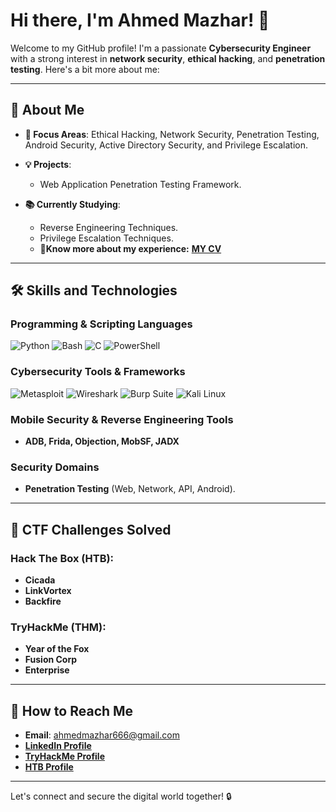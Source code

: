 # Hi there, I'm Ahmed Mazhar! 👋

Welcome to my GitHub profile! I'm a passionate **Cybersecurity Engineer** with a strong interest in **network security**, **ethical hacking**, and **penetration testing**. Here's a bit more about me:

---

## 🚀 About Me
- **🔦 Focus Areas**: Ethical Hacking, Network Security, Penetration Testing, Android Security, Active Directory Security, and Privilege Escalation.
- **💡 Projects**: 
  - Web Application Penetration Testing Framework.
 
- **📚 Currently Studying**: 
  - Reverse Engineering Techniques.
  - Privilege Escalation Techniques.
  - 🌟**Know more about my experience:** **[MY CV](https://drive.google.com/file/d/1GzotB7FewSVeYZ2GvLUL1p_vCH9Bwylp/view?usp=sharing)**

---

## 🛠️ Skills and Technologies

### Programming & Scripting Languages
![Python](https://img.shields.io/badge/Python-3776AB?style=for-the-badge&logo=python&logoColor=white)
![Bash](https://img.shields.io/badge/Bash-4EAA25?style=for-the-badge&logo=gnubash&logoColor=white)
![C](https://img.shields.io/badge/C-00599C?style=for-the-badge&logo=c&logoColor=white)
![PowerShell](https://img.shields.io/badge/PowerShell-5391FE?style=for-the-badge&logo=powershell&logoColor=white)

### Cybersecurity Tools & Frameworks
![Metasploit](https://img.shields.io/badge/Metasploit-2E8B57?style=for-the-badge&logo=metasploit&logoColor=white)
![Wireshark](https://img.shields.io/badge/Wireshark-1679A7?style=for-the-badge&logo=wireshark&logoColor=white)
![Burp Suite](https://img.shields.io/badge/Burp%20Suite-FF6F00?style=for-the-badge&logo=burpsuite&logoColor=white)
![Kali Linux](https://img.shields.io/badge/Kali%20Linux-557C94?style=for-the-badge&logo=kalilinux&logoColor=white)

### Mobile Security & Reverse Engineering Tools
- **ADB, Frida, Objection, MobSF, JADX**

### Security Domains
- **Penetration Testing** (Web, Network, API, Android).

---

## 🎯 CTF Challenges Solved
### **Hack The Box (HTB):**
- **Cicada**
- **LinkVortex**
- **Backfire**

### **TryHackMe (THM):**
- **Year of the Fox**
- **Fusion Corp**
- **Enterprise**

---

## 👮️ How to Reach Me
- **Email**: ahmedmazhar666@gmail.com
- **[LinkedIn Profile](https://www.linkedin.com/in/ahmed-mazhar66/)**
- **[TryHackMe Profile](https://tryhackme.com/p/ahmedmazhar)**
- **[HTB Profile](https://app.hackthebox.com/users/1697679)**

---

Let's connect and secure the digital world together! 🔒
